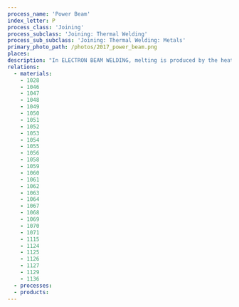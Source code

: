 ```yaml
---
process_name: 'Power Beam'
index_letter: P
process_class: 'Joining'
process_subclass: 'Joining: Thermal Welding'
process_sub_subclass: 'Joining: Thermal Welding: Metals'
primary_photo_path: /photos/2017_power_beam.png
places: 
description: "In ELECTRON BEAM WELDING, melting is produced by the heat of a focused beam high velocity electrons. The kinetic energy of the electrons is converted into heat when it hits the work piece, which has to be contained in a vacuum chamber, and it must be a conductor. No filler metal is used. The process is more energy-efficient than laser-beam welding, allowing higher power densities and the ability to weld thicker plates. In LASER BEAM WELDING, the heat source is a narrow beam of coherent monochromatic light. The process is more precise than e-beam welding and takes place in air, allowing greater design freedom, but the penetration depth is less (maximum 20mm in metals). Shielding gas is blown though a surrounding nozzle to protect the weld. Again, no filler metal is used. It is possible to laser weld thin, semi-transparent or opaque polymer films by simply scanning the beam across them, melting them right through, but this is not the best way to use lasers. The trick in welding polymers is to arrange that the beam is absorbed where it is most useful - at the joint interface. For transparent polymers this can be achieved by spraying a thin film of IR or UV-absorbing dye, invisible to the human eye, onto the surface where the weld is wanted; the laser beam passes through the transparent upper sheet (which can be thick - up to 10mm) without much energy loss. But when it hits the dye of the interface it is strongly absorbed, melting the polymer there and creating a weld whilst leaving most of the rest of the material cold. Scanning the beam or tracking the work piece gives a line weld up to 10mm wide."
relations: 
  - materials: 
    - 1028
    - 1046
    - 1047
    - 1048
    - 1049
    - 1050
    - 1051
    - 1052
    - 1053
    - 1054
    - 1055
    - 1056
    - 1058
    - 1059
    - 1060
    - 1061
    - 1062
    - 1063
    - 1064
    - 1067
    - 1068
    - 1069
    - 1070
    - 1071
    - 1115
    - 1124
    - 1125
    - 1126
    - 1127
    - 1129
    - 1136
  - processes: 
  - products: 
---
```

